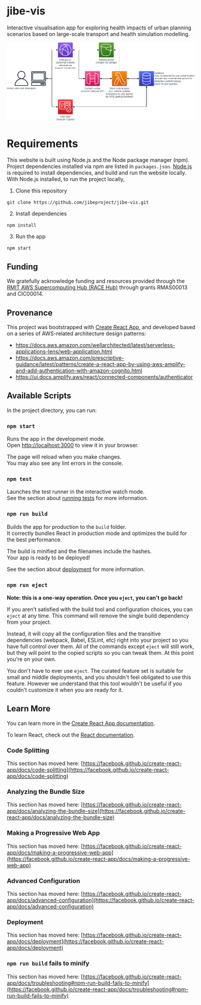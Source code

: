 # jibe-vis
Interactive visualisation app for exploring health impacts of urban planning scenarios based on large-scale transport and health simulation modelling.

![Software architecture](diagrams/architecture.drawio.png)


# Requirements
This website is built using Node.js and the Node package manager (npm).  Project dependencies installed via npm are listed in `packages.json`.  [Node.js](https://nodejs.org/en/download) is required to install dependencies, and build and run the website locally.  With Node.js installed, to run the project locally,

1. Clone this repository
```
git clone https://github.com/jibeproject/jibe-vis.git
```

2. Install dependencies
```
npm install
```

3. Run the app
```
npm start
```

## Funding
We gratefully acknowledge funding and resources provided through the [RMIT AWS Supercomputing Hub (RACE Hub)](https://www.rmit.edu.au/partner/hubs/race) through grants RMAS00013 and CIC00014. 

## Provenance
This project was bootstrapped with [Create React App](https://github.com/facebook/create-react-app), and developed based on a series of AWS-related architecture design patterns:
- https://docs.aws.amazon.com/wellarchitected/latest/serverless-applications-lens/web-application.html
- https://docs.aws.amazon.com/prescriptive-guidance/latest/patterns/create-a-react-app-by-using-aws-amplify-and-add-authentication-with-amazon-cognito.html
- https://ui.docs.amplify.aws/react/connected-components/authenticator

## Available Scripts

In the project directory, you can run:

### `npm start`

Runs the app in the development mode.\
Open [http://localhost:3000](http://localhost:3000) to view it in your browser.

The page will reload when you make changes.\
You may also see any lint errors in the console.

### `npm test`

Launches the test runner in the interactive watch mode.\
See the section about [running tests](https://facebook.github.io/create-react-app/docs/running-tests) for more information.

### `npm run build`

Builds the app for production to the `build` folder.\
It correctly bundles React in production mode and optimizes the build for the best performance.

The build is minified and the filenames include the hashes.\
Your app is ready to be deployed!

See the section about [deployment](https://facebook.github.io/create-react-app/docs/deployment) for more information.

### `npm run eject`

**Note: this is a one-way operation. Once you `eject`, you can't go back!**

If you aren't satisfied with the build tool and configuration choices, you can `eject` at any time. This command will remove the single build dependency from your project.

Instead, it will copy all the configuration files and the transitive dependencies (webpack, Babel, ESLint, etc) right into your project so you have full control over them. All of the commands except `eject` will still work, but they will point to the copied scripts so you can tweak them. At this point you're on your own.

You don't have to ever use `eject`. The curated feature set is suitable for small and middle deployments, and you shouldn't feel obligated to use this feature. However we understand that this tool wouldn't be useful if you couldn't customize it when you are ready for it.

## Learn More

You can learn more in the [Create React App documentation](https://facebook.github.io/create-react-app/docs/getting-started).

To learn React, check out the [React documentation](https://reactjs.org/).

### Code Splitting

This section has moved here: [https://facebook.github.io/create-react-app/docs/code-splitting](https://facebook.github.io/create-react-app/docs/code-splitting)

### Analyzing the Bundle Size

This section has moved here: [https://facebook.github.io/create-react-app/docs/analyzing-the-bundle-size](https://facebook.github.io/create-react-app/docs/analyzing-the-bundle-size)

### Making a Progressive Web App

This section has moved here: [https://facebook.github.io/create-react-app/docs/making-a-progressive-web-app](https://facebook.github.io/create-react-app/docs/making-a-progressive-web-app)

### Advanced Configuration

This section has moved here: [https://facebook.github.io/create-react-app/docs/advanced-configuration](https://facebook.github.io/create-react-app/docs/advanced-configuration)

### Deployment

This section has moved here: [https://facebook.github.io/create-react-app/docs/deployment](https://facebook.github.io/create-react-app/docs/deployment)

### `npm run build` fails to minify

This section has moved here: [https://facebook.github.io/create-react-app/docs/troubleshooting#npm-run-build-fails-to-minify](https://facebook.github.io/create-react-app/docs/troubleshooting#npm-run-build-fails-to-minify)
